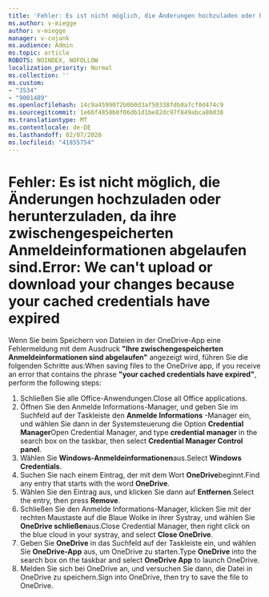 ```yaml
---
title: 'Fehler: Es ist nicht möglich, die Änderungen hochzuladen oder herunterzuladen, da ihre zwischengespeicherten Anmeldeinformationen abgelaufen sind.'
ms.author: v-miegge
author: v-miegge
manager: v-cojank
ms.audience: Admin
ms.topic: article
ROBOTS: NOINDEX, NOFOLLOW
localization_priority: Normal
ms.collection: ''
ms.custom:
- "3534"
- "9001489"
ms.openlocfilehash: 14c9a4599072b0b0d3af50338fdb0a7cf0d474c9
ms.sourcegitcommit: 1e66f4850b0f06db1d1be82dc97f849abca80d38
ms.translationtype: MT
ms.contentlocale: de-DE
ms.lasthandoff: 02/07/2020
ms.locfileid: "41855754"
---
```

# <a name="error-we-cant-upload-or-download-your-changes-because-your-cached-credentials-have-expired"></a><span data-ttu-id="91769-102">Fehler: Es ist nicht möglich, die Änderungen hochzuladen oder herunterzuladen, da ihre zwischengespeicherten Anmeldeinformationen abgelaufen sind.</span><span class="sxs-lookup"><span data-stu-id="91769-102">Error: We can't upload or download your changes because your cached credentials have expired</span></span>

<span data-ttu-id="91769-103">Wenn Sie beim Speichern von Dateien in der OneDrive-App eine Fehlermeldung mit dem Ausdruck **"Ihre zwischengespeicherten Anmeldeinformationen sind abgelaufen"** angezeigt wird, führen Sie die folgenden Schritte aus:</span><span class="sxs-lookup"><span data-stu-id="91769-103">When saving files to the OneDrive app, if you receive an error that contains the phrase **"your cached credentials have expired"**, perform the following steps:</span></span>

1. <span data-ttu-id="91769-104">Schließen Sie alle Office-Anwendungen.</span><span class="sxs-lookup"><span data-stu-id="91769-104">Close all Office applications.</span></span>
1. <span data-ttu-id="91769-105">Öffnen Sie den Anmelde Informations-Manager, und geben Sie im Suchfeld auf der Taskleiste den **Anmelde Informations** -Manager ein, und wählen Sie dann in der Systemsteuerung die Option **Credential Manager**</span><span class="sxs-lookup"><span data-stu-id="91769-105">Open Credential Manager, and type **credential manager** in the search box on the taskbar, then select **Credential Manager Control panel**.</span></span>
1. <span data-ttu-id="91769-106">Wählen Sie **Windows-Anmeldeinformationen**aus.</span><span class="sxs-lookup"><span data-stu-id="91769-106">Select **Windows Credentials**.</span></span>
1. <span data-ttu-id="91769-107">Suchen Sie nach einem Eintrag, der mit dem Wort **OneDrive**beginnt.</span><span class="sxs-lookup"><span data-stu-id="91769-107">Find any entry that starts with the word **OneDrive**.</span></span>
1. <span data-ttu-id="91769-108">Wählen Sie den Eintrag aus, und klicken Sie dann auf **Entfernen**.</span><span class="sxs-lookup"><span data-stu-id="91769-108">Select the entry, then press **Remove**.</span></span>
1. <span data-ttu-id="91769-109">Schließen Sie den Anmelde Informations-Manager, klicken Sie mit der rechten Maustaste auf die Blaue Wolke in ihrer Systray, und wählen Sie **OneDrive schließen**aus.</span><span class="sxs-lookup"><span data-stu-id="91769-109">Close Credential Manager, then right click on the blue cloud in your systray, and select **Close OneDrive**.</span></span>
1. <span data-ttu-id="91769-110">Geben Sie **OneDrive** in das Suchfeld auf der Taskleiste ein, und wählen Sie **OneDrive-App** aus, um OneDrive zu starten.</span><span class="sxs-lookup"><span data-stu-id="91769-110">Type **OneDrive** into the search box on the taskbar and select **OneDrive App** to launch OneDrive.</span></span>
1. <span data-ttu-id="91769-111">Melden Sie sich bei OneDrive an, und versuchen Sie dann, die Datei in OneDrive zu speichern.</span><span class="sxs-lookup"><span data-stu-id="91769-111">Sign into OneDrive, then try to save the file to OneDrive.</span></span>
